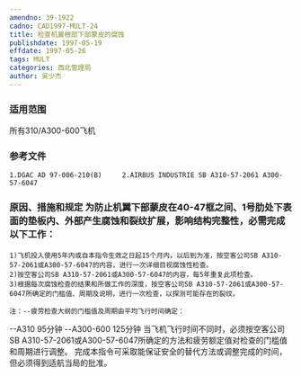 ```yaml
---
amendno: 39-1922
cadno: CAD1997-MULT-24
title: 检查机翼根部下部蒙皮的腐蚀
publishdate: 1997-05-19
effdate: 1997-05-26
tags: MULT
categories: 西北管理局
author: 吴少杰
---
```


### 适用范围 
所有310/A300-600飞机

### 参考文件
    1.DGAC AD 97-006-210(B)     2.AIRBUS INDUSTRIE SB A310-57-2061 A300-57-6047 

### 原因、措施和规定 为防止机翼下部蒙皮在40-47框之间、1号肋处下表面的垫板内、外部产生腐蚀和裂纹扩展，影响结构完整性，必需完成以下工作： 
    1)飞机投入使用5年内或自本指令生效之日起15个月内，以后到为准，按空客公司SB A310-57-2061或A300-57-6047的内容，进行一次详细目视腐蚀性检查。 
    2)按空客公司SB A310-57-2061或A300-57-6047的内容，每5年重复此项检查。 
    3)根据每次腐蚀检查的结果和所做工作的深度，按空客公司SB A310-57-2061或A300-57-6047所确定的门槛值、周期及说明，进行一次检查，以探测可能存在的裂纹。 

    注：--疲劳检查大纲的门槛值及周期由平均飞行时间确定： 
       
--A310 95分钟 --A300-600 125分钟 
    当飞机飞行时间不同时，必须按空客公司SB A310-57-2061或A300-57-6047所确定的方法和疲劳额定值对检查的门槛值和周期进行调整。 
    完成本指令可采取能保证安全的替代方法或调整完成的时间，但必须得到适航当局的批准。
